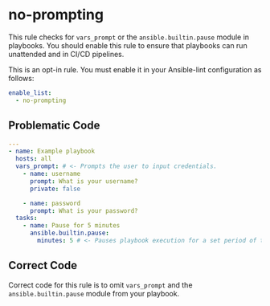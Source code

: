 # no-prompting

This rule checks for `vars_prompt` or the `ansible.builtin.pause` module in playbooks.
You should enable this rule to ensure that playbooks can run unattended and in CI/CD pipelines.

This is an opt-in rule.
You must enable it in your Ansible-lint configuration as follows:

```yaml
enable_list:
  - no-prompting
```

## Problematic Code

```yaml
---
- name: Example playbook
  hosts: all
  vars_prompt: # <- Prompts the user to input credentials.
    - name: username
      prompt: What is your username?
      private: false

    - name: password
      prompt: What is your password?
  tasks:
    - name: Pause for 5 minutes
      ansible.builtin.pause:
        minutes: 5 # <- Pauses playbook execution for a set period of time.
```

## Correct Code

Correct code for this rule is to omit `vars_prompt` and the `ansible.builtin.pause` module from your playbook.

